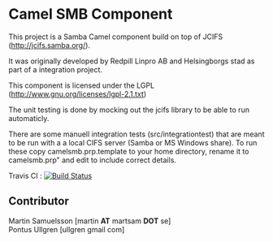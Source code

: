 Camel SMB Component
===================
This project is a Samba Camel component build on top of JCIFS (http://jcifs.samba.org/).

It was originally developed by Redpill Linpro AB and Helsingborgs stad as part of a integration project.

This component is licensed under the LGPL (http://www.gnu.org/licenses/lgpl-2.1.txt)

The unit testing is done by mocking out the jcifs library to be able to run automaticly.

There are some manuell integration tests (src/integrationtest) that are meant to be run with a a 
local CIFS server (Samba or MS Windows share).
To run these copy camelsmb.prp.template to your home directory, rename it to camelsmb.prp" and edit 
to include correct details.

Travis CI : [![Build Status](https://secure.travis-ci.org/Redpill-Linpro/camel-smb.png)](http://travis-ci.org/Redpill-Linpro/camel-smb)


Contributor
-----------
Martin Samuelsson [martin __AT__ martsam __DOT__ se]  
Pontus Ullgren [ullgren gmail com]


